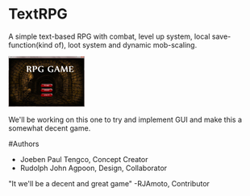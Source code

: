 # TextRPG
A simple text-based RPG with combat, level up system, local save-function(kind of), loot system and dynamic mob-scaling.

<img src = "/screenshots/Menu.jpg" width = "30%" height = "50%">

We'll be working on this one to try and implement GUI and make this a somewhat decent game.

#Authors
  - Joeben Paul Tengco, Concept Creator
  - Rudolph John Agpoon, Design, Collaborator

"It we'll be a decent and great game"
                         -RJAmoto, Contributor
